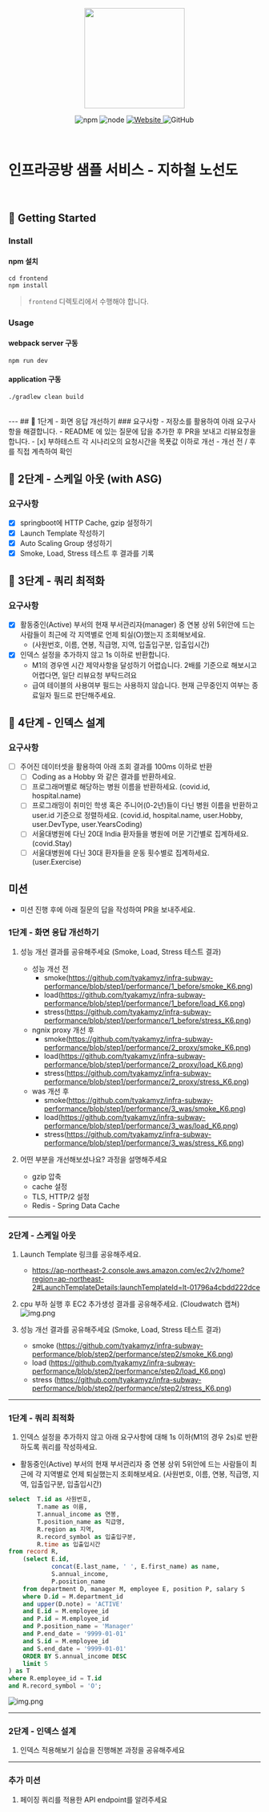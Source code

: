<p align="center">
    <img width="200px;" src="https://raw.githubusercontent.com/woowacourse/atdd-subway-admin-frontend/master/images/main_logo.png"/>
</p>
<p align="center">
  <img alt="npm" src="https://img.shields.io/badge/npm-%3E%3D%205.5.0-blue">
  <img alt="node" src="https://img.shields.io/badge/node-%3E%3D%209.3.0-blue">
  <a href="https://edu.nextstep.camp/c/R89PYi5H" alt="nextstep atdd">
    <img alt="Website" src="https://img.shields.io/website?url=https%3A%2F%2Fedu.nextstep.camp%2Fc%2FR89PYi5H">
  </a>
  <img alt="GitHub" src="https://img.shields.io/github/license/next-step/atdd-subway-service">
</p>

<br>

# 인프라공방 샘플 서비스 - 지하철 노선도

<br>

## 🚀 Getting Started

### Install
#### npm 설치
```
cd frontend
npm install
```
> `frontend` 디렉토리에서 수행해야 합니다.

### Usage
#### webpack server 구동
```
npm run dev
```
#### application 구동
```
./gradlew clean build
```
<br>
---
## 🚀 1단계 - 화면 응답 개선하기
### 요구사항
- 저장소를 활용하여 아래 요구사항을 해결합니다.
- README 에 있는 질문에 답을 추가한 후 PR을 보내고 리뷰요청을 합니다.
- [x] 부하테스트 각 시나리오의 요청시간을 목푯값 이하로 개선 
  - 개선 전 / 후를 직접 계측하여 확인

## 🚀 2단계 - 스케일 아웃 (with ASG)
### 요구사항
- [x] springboot에 HTTP Cache, gzip 설정하기
- [x] Launch Template 작성하기
- [x] Auto Scaling Group 생성하기
- [x] Smoke, Load, Stress 테스트 후 결과를 기록

## 🚀 3단계 - 쿼리 최적화
### 요구사항
- [x] 활동중인(Active) 부서의 현재 부서관리자(manager) 중 연봉 상위 5위안에 드는 사람들이 최근에 각 지역별로 언제 퇴실(O)했는지 조회해보세요.
    - (사원번호, 이름, 연봉, 직급명, 지역, 입출입구분, 입출입시간)
- [x] 인덱스 설정을 추가하지 않고 1s 이하로 반환합니다.
    - M1의 경우엔 시간 제약사항을 달성하기 어렵습니다. 2배를 기준으로 해보시고 어렵다면, 일단 리뷰요청 부탁드려요
    - 급여 테이블의 사용여부 필드는 사용하지 않습니다. 현재 근무중인지 여부는 종료일자 필드로 판단해주세요.

## 🚀 4단계 - 인덱스 설계
### 요구사항
- [ ] 주어진 데이터셋을 활용하여 아래 조회 결과를 100ms 이하로 반환
    - [ ] Coding as a Hobby 와 같은 결과를 반환하세요.
    - [ ] 프로그래머별로 해당하는 병원 이름을 반환하세요. (covid.id, hospital.name)
    - [ ] 프로그래밍이 취미인 학생 혹은 주니어(0-2년)들이 다닌 병원 이름을 반환하고 user.id 기준으로 정렬하세요. (covid.id, hospital.name, user.Hobby, user.DevType, user.YearsCoding)
    - [ ] 서울대병원에 다닌 20대 India 환자들을 병원에 머문 기간별로 집계하세요. (covid.Stay)
    - [ ] 서울대병원에 다닌 30대 환자들을 운동 횟수별로 집계하세요. (user.Exercise)

## 미션

* 미션 진행 후에 아래 질문의 답을 작성하여 PR을 보내주세요.


### 1단계 - 화면 응답 개선하기
1. 성능 개선 결과를 공유해주세요 (Smoke, Load, Stress 테스트 결과)
   - 성능 개선 전
     - smoke(https://github.com/tyakamyz/infra-subway-performance/blob/step1/performance/1_before/smoke_K6.png)
     - load(https://github.com/tyakamyz/infra-subway-performance/blob/step1/performance/1_before/load_K6.png)
     - stress(https://github.com/tyakamyz/infra-subway-performance/blob/step1/performance/1_before/stress_K6.png)
   - ngnix proxy 개선 후
     - smoke(https://github.com/tyakamyz/infra-subway-performance/blob/step1/performance/2_proxy/smoke_K6.png)
     - load(https://github.com/tyakamyz/infra-subway-performance/blob/step1/performance/2_proxy/load_K6.png)
     - stress(https://github.com/tyakamyz/infra-subway-performance/blob/step1/performance/2_proxy/stress_K6.png)
   - was 개선 후
     - smoke(https://github.com/tyakamyz/infra-subway-performance/blob/step1/performance/3_was/smoke_K6.png)
     - load(https://github.com/tyakamyz/infra-subway-performance/blob/step1/performance/3_was/load_K6.png)
     - stress(https://github.com/tyakamyz/infra-subway-performance/blob/step1/performance/3_was/stress_K6.png)
     
2. 어떤 부분을 개선해보셨나요? 과정을 설명해주세요
   - gzip 압축
   - cache 설정
   - TLS, HTTP/2 설정
   - Redis - Spring Data Cache

---

### 2단계 - 스케일 아웃

1. Launch Template 링크를 공유해주세요.
   - https://ap-northeast-2.console.aws.amazon.com/ec2/v2/home?region=ap-northeast-2#LaunchTemplateDetails:launchTemplateId=lt-01796a4cbdd222dce
   
2. cpu 부하 실행 후 EC2 추가생성 결과를 공유해주세요. (Cloudwatch 캡쳐)
![img.png](./performance/step2/instances.png)

3. 성능 개선 결과를 공유해주세요 (Smoke, Load, Stress 테스트 결과)
   - smoke (https://github.com/tyakamyz/infra-subway-performance/blob/step2/performance/step2/smoke_K6.png)
   - load (https://github.com/tyakamyz/infra-subway-performance/blob/step2/performance/step2/load_K6.png)
   - stress (https://github.com/tyakamyz/infra-subway-performance/blob/step2/performance/step2/stress_K6.png)

---

### 1단계 - 쿼리 최적화

1. 인덱스 설정을 추가하지 않고 아래 요구사항에 대해 1s 이하(M1의 경우 2s)로 반환하도록 쿼리를 작성하세요.

- 활동중인(Active) 부서의 현재 부서관리자 중 연봉 상위 5위안에 드는 사람들이 최근에 각 지역별로 언제 퇴실했는지 조회해보세요. (사원번호, 이름, 연봉, 직급명, 지역, 입출입구분, 입출입시간)

```sql
select  T.id as 사원번호,
        T.name as 이름,
        T.annual_income as 연봉,
        T.position_name as 직급명,
        R.region as 지역,
        R.record_symbol as 입출입구분,
        R.time as 입출입시간
from record R, 
	(select E.id,
            concat(E.last_name, ' ', E.first_name) as name,
            S.annual_income,
            P.position_name
	from department D, manager M, employee E, position P, salary S
	where D.id = M.department_id
	and upper(D.note) = 'ACTIVE'
	and E.id = M.employee_id
	and P.id = M.employee_id 
	and P.position_name = 'Manager'
	and P.end_date = '9999-01-01'
	and S.id = M.employee_id
	and S.end_date = '9999-01-01'
	ORDER BY S.annual_income DESC
	limit 5
) as T
where R.employee_id = T.id
and R.record_symbol = 'O';
```
![img.png](./performance/step3/result.png)

---

### 2단계 - 인덱스 설계

1. 인덱스 적용해보기 실습을 진행해본 과정을 공유해주세요

---

### 추가 미션

1. 페이징 쿼리를 적용한 API endpoint를 알려주세요
